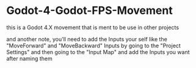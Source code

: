 # Godot-4-Godot-FPS-Movement
this is a Godot 4.X movement that is ment to be use in other projects

and another note, you'll need to add the Inputs your self like the "MoveForward" and "MoveBackward" Inputs by going to the "Project Settings" and then going to the "Input Map" and add the Inputs you want after naming them

